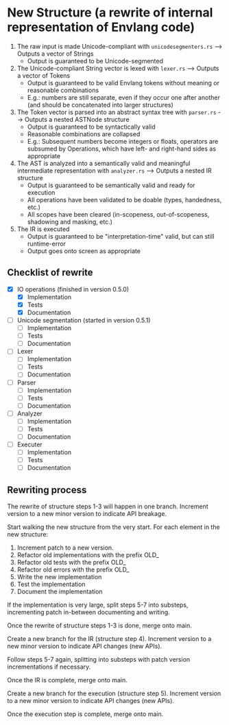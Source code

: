 # New Structure (a rewrite of internal representation of Envlang code)

1. The raw input is made Unicode-compliant with `unicodesegmenters.rs` --> Outputs a vector of Strings
    - Output is guaranteed to be Unicode-segmented
2. The Unicode-compliant String vector is lexed with `lexer.rs` --> Outputs a vector of Tokens
    - Output is guaranteed to be valid Envlang tokens without meaning or reasonable combinations
    - E.g.: numbers are still separate, even if they occur one after another (and should be concatenated into larger structures)
3. The Token vector is parsed into an abstract syntax tree with `parser.rs` --> Outputs a nested ASTNode structure
    - Output is guaranteed to be syntactically valid
    - Reasonable combinations are collapsed
    - E.g.: Subsequent numbers become integers or floats, operators are subsumed by Operations, which have left- and right-hand sides as appropriate
4. The AST is analyzed into a semantically valid and meaningful intermediate representation with `analyzer.rs` --> Outputs a nested IR structure
    - Output is guaranteed to be semantically valid and ready for execution
    - All operations have been validated to be doable (types, handedness, etc.)
    - All scopes have been cleared (in-scopeness, out-of-scopeness, shadowing and masking, etc.)
5. The IR is executed 
    - Output is guaranteed to be "interpretation-time" valid, but can still runtime-error
    - Output goes onto screen as appropriate

## Checklist of rewrite

- [x] IO operations (finished in version 0.5.0)
    - [x] Implementation
    - [x] Tests
    - [x] Documentation
- [ ] Unicode segmentation (started in version 0.5.1)
    - [ ] Implementation
    - [ ] Tests
    - [ ] Documentation
- [ ] Lexer
    - [ ] Implementation
    - [ ] Tests
    - [ ] Documentation
- [ ] Parser
    - [ ] Implementation
    - [ ] Tests
    - [ ] Documentation
- [ ] Analyzer
    - [ ] Implementation
    - [ ] Tests
    - [ ] Documentation
- [ ] Executer
    - [ ] Implementation
    - [ ] Tests
    - [ ] Documentation

## Rewriting process

The rewrite of structure steps 1-3 will happen in one branch. Increment version to a new minor version to indicate API breakage.

Start walking the new structure from the very start. For each element in the new structure:
1. Increment patch to a new version.
2. Refactor old implementations with the prefix OLD_
3. Refactor old tests with the prefix OLD_
4. Refactor old errors with the prefix OLD_
5. Write the new implementation
6. Test the implementation
7. Document the implementation

If the implementation is very large, split steps 5-7 into substeps, incrementing patch in-between documenting and writing.

Once the rewrite of structure steps 1-3 is done, merge onto main.

Create a new branch for the IR (structure step 4). Increment version to a new minor version to indicate API changes (new APIs).

Follow steps 5-7 again, splitting into substeps with patch version incrementations if necessary.

Once the IR is complete, merge onto main.

Create a new branch for the execution (structure step 5). Increment version to a new minor version to indicate API changes (new APIs).

Once the execution step is complete, merge onto main.

